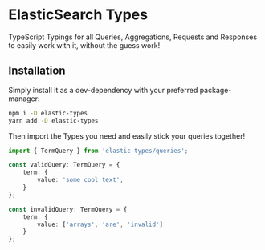 # ElasticSearch Types

TypeScript Typings for all Queries, Aggregations, Requests and Responses
to easily work with it, without the guess work!

## Installation

Simply install it as a dev-dependency with your preferred package-manager:

```sh
npm i -D elastic-types
yarn add -D elastic-types
```

Then import the Types you need and easily stick your queries together!

```typescript
import { TermQuery } from 'elastic-types/queries';

const validQuery: TermQuery = {
    term: {
        value: 'some cool text',
    }
};

const invalidQuery: TermQuery = {
    term: {
        value: ['arrays', 'are', 'invalid']
    }
};
```